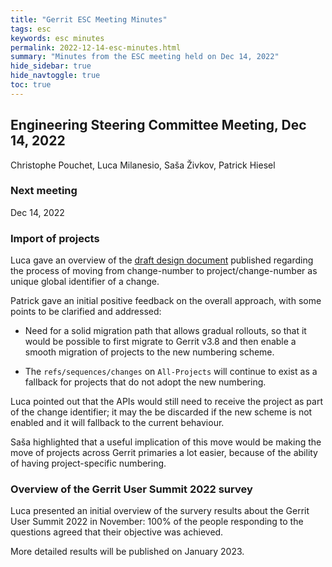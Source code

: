```yaml
---
title: "Gerrit ESC Meeting Minutes"
tags: esc
keywords: esc minutes
permalink: 2022-12-14-esc-minutes.html
summary: "Minutes from the ESC meeting held on Dec 14, 2022"
hide_sidebar: true
hide_navtoggle: true
toc: true
---
```


## Engineering Steering Committee Meeting, Dec 14, 2022

Christophe Pouchet, Luca Milanesio, Saša Živkov, Patrick Hiesel

### Next meeting

Dec 14, 2022

### Import of projects

Luca gave an overview of the [draft design document](https://gerrit-review.googlesource.com/c/homepage/+/354234)
published regarding the process of moving from change-number to project/change-number
as unique global identifier of a change.

Patrick gave an initial positive feedback on the overall approach, with some
points to be clarified and addressed:

- Need for a solid migration path that allows gradual rollouts, so that
  it would be possible to first migrate to Gerrit v3.8 and then enable a smooth
  migration of projects to the new numbering scheme.

- The `refs/sequences/changes` on `All-Projects` will continue to exist as
  a fallback for projects that do not adopt the new numbering.

Luca pointed out that the APIs would still need to receive the project
as part of the change identifier; it may the be discarded if the new
scheme is not enabled and it will fallback to the current behaviour.

Saša highlighted that a useful implication of this move would be making
the move of projects across Gerrit primaries a lot easier, because of
the ability of having project-specific numbering.

### Overview of the Gerrit User Summit 2022 survey

Luca presented an initial overview of the survery results about the
Gerrit User Summit 2022 in November: 100% of the people responding
to the questions agreed that their objective was achieved.

More detailed results will be published on January 2023.
